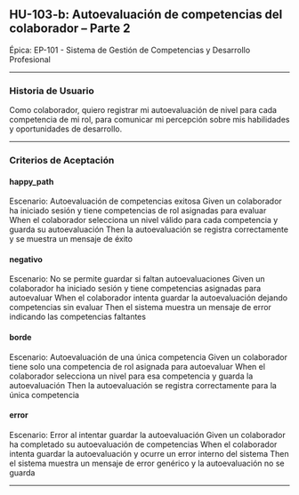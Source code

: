 ## HU-103-b: Autoevaluación de competencias del colaborador – Parte 2

Épica: EP-101 - Sistema de Gestión de Competencias y Desarrollo Profesional  

---

### Historia de Usuario

Como colaborador, quiero registrar mi autoevaluación de nivel para cada competencia de mi rol, para comunicar mi percepción sobre mis habilidades y oportunidades de desarrollo.

---

### Criterios de Aceptación

#### happy_path
Escenario: Autoevaluación de competencias exitosa
  Given un colaborador ha iniciado sesión y tiene competencias de rol asignadas para evaluar
  When el colaborador selecciona un nivel válido para cada competencia y guarda su autoevaluación
  Then la autoevaluación se registra correctamente y se muestra un mensaje de éxito

#### negativo
Escenario: No se permite guardar si faltan autoevaluaciones
  Given un colaborador ha iniciado sesión y tiene competencias asignadas para autoevaluar
  When el colaborador intenta guardar la autoevaluación dejando competencias sin evaluar
  Then el sistema muestra un mensaje de error indicando las competencias faltantes

#### borde
Escenario: Autoevaluación de una única competencia
  Given un colaborador tiene solo una competencia de rol asignada para autoevaluar
  When el colaborador selecciona un nivel para esa competencia y guarda la autoevaluación
  Then la autoevaluación se registra correctamente para la única competencia

#### error
Escenario: Error al intentar guardar la autoevaluación
  Given un colaborador ha completado su autoevaluación de competencias
  When el colaborador intenta guardar la autoevaluación y ocurre un error interno del sistema
  Then el sistema muestra un mensaje de error genérico y la autoevaluación no se guarda

---

